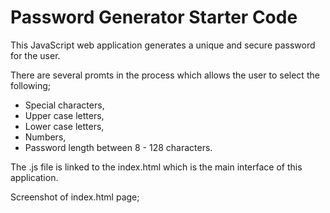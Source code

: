 # Password Generator Starter Code

This JavaScript web application generates a unique and secure password for the user.

There are several promts in the process which allows the user to select the following;
- Special characters,
- Upper case letters,
- Lower case letters,
- Numbers,
- Password length between 8 - 128 characters. 

The .js file is linked to the index.html which is the main interface of this application.

Screenshot of index.html page;


